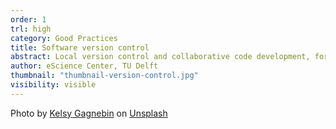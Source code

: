 ```yaml
---
order: 1
trl: high
category: Good Practices
title: Software version control
abstract: Local version control and collaborative code development, for example using Git and GitHub
author: eScience Center, TU Delft
thumbnail: "thumbnail-version-control.jpg"
visibility: visible
---
```


Photo by <a href="https://unsplash.com/@kelsymichael?utm_content=creditCopyText&utm_medium=referral&utm_source=unsplash">Kelsy Gagnebin</a> on <a href="https://unsplash.com/photos/a-stack-of-books-R52YghRa_Ik?utm_content=creditCopyText&utm_medium=referral&utm_source=unsplash">Unsplash</a>
  